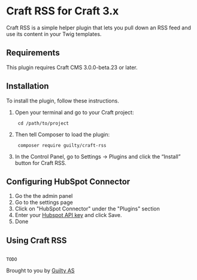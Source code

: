 Craft RSS for Craft 3.x
=====
 
Craft RSS is a simple helper plugin that lets you pull down an RSS feed and use its content in your Twig templates.

## Requirements

This plugin requires Craft CMS 3.0.0-beta.23 or later.

## Installation

To install the plugin, follow these instructions.

1. Open your terminal and go to your Craft project:

        cd /path/to/project

2. Then tell Composer to load the plugin:

        composer require guilty/craft-rss

3. In the Control Panel, go to Settings → Plugins and click the “Install” button for Craft RSS.


## Configuring HubSpot Connector

1. Go the the admin panel
2. Go to the settings page
3. Click on "HubSpot Connector" under the "Plugins" section
4. Enter your [Hubspot API key](https://knowledge.hubspot.com/articles/kcs_article/integrations/how-do-i-get-my-hubspot-api-key) and click Save.
5. Done 

## Using Craft RSS

```twig

TODO

```

Brought to you by [Guilty AS](https://guilty.no)